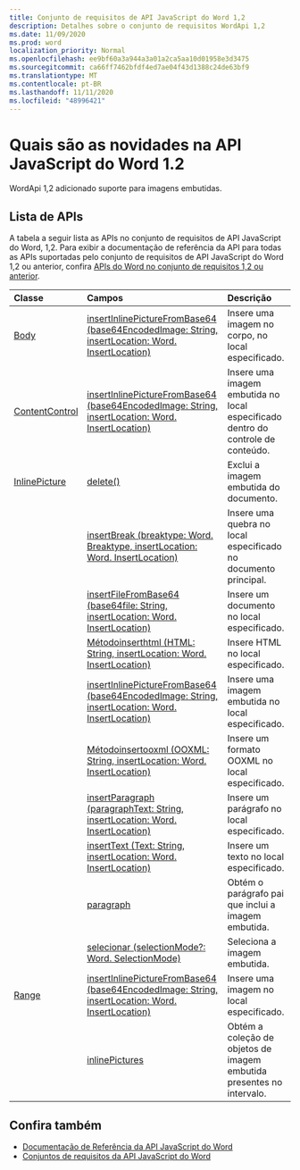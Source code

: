 ```yaml
---
title: Conjunto de requisitos de API JavaScript do Word 1,2
description: Detalhes sobre o conjunto de requisitos WordApi 1,2
ms.date: 11/09/2020
ms.prod: word
localization_priority: Normal
ms.openlocfilehash: ee9bf60a3a944a3a01a2ca5aa10d01958e3d3475
ms.sourcegitcommit: ca66ff7462bfdf4ed7ae04f43d1388c24de63bf9
ms.translationtype: MT
ms.contentlocale: pt-BR
ms.lasthandoff: 11/11/2020
ms.locfileid: "48996421"
---
```

# <a name="whats-new-in-word-javascript-api-12"></a>Quais são as novidades na API JavaScript do Word 1.2

WordApi 1,2 adicionado suporte para imagens embutidas.

## <a name="api-list"></a>Lista de APIs

A tabela a seguir lista as APIs no conjunto de requisitos de API JavaScript do Word, 1,2. Para exibir a documentação de referência da API para todas as APIs suportadas pelo conjunto de requisitos de API JavaScript do Word 1,2 ou anterior, confira [APIs do Word no conjunto de requisitos 1,2 ou anterior](/javascript/api/word?view=word-js-1.2&preserve-view=true).

| Classe | Campos | Descrição |
|:---|:---|:---|
|[Body](/javascript/api/word/word.body)|[insertInlinePictureFromBase64 (base64EncodedImage: String, insertLocation: Word. InsertLocation)](/javascript/api/word/word.body#insertinlinepicturefrombase64-base64encodedimage--insertlocation-)|Insere uma imagem no corpo, no local especificado.|
|[ContentControl](/javascript/api/word/word.contentcontrol)|[insertInlinePictureFromBase64 (base64EncodedImage: String, insertLocation: Word. InsertLocation)](/javascript/api/word/word.contentcontrol#insertinlinepicturefrombase64-base64encodedimage--insertlocation-)|Insere uma imagem embutida no local especificado dentro do controle de conteúdo.|
|[InlinePicture](/javascript/api/word/word.inlinepicture)|[delete()](/javascript/api/word/word.inlinepicture#delete--)|Exclui a imagem embutida do documento.|
||[insertBreak (breaktype: Word. Breaktype, insertLocation: Word. InsertLocation)](/javascript/api/word/word.inlinepicture#insertbreak-breaktype--insertlocation-)|Insere uma quebra no local especificado no documento principal.|
||[insertFileFromBase64 (base64file: String, insertLocation: Word. InsertLocation)](/javascript/api/word/word.inlinepicture#insertfilefrombase64-base64file--insertlocation-)|Insere um documento no local especificado.|
||[Métodoinserthtml (HTML: String, insertLocation: Word. InsertLocation)](/javascript/api/word/word.inlinepicture#inserthtml-html--insertlocation-)|Insere HTML no local especificado.|
||[insertInlinePictureFromBase64 (base64EncodedImage: String, insertLocation: Word. InsertLocation)](/javascript/api/word/word.inlinepicture#insertinlinepicturefrombase64-base64encodedimage--insertlocation-)|Insere uma imagem embutida no local especificado.|
||[Métodoinsertooxml (OOXML: String, insertLocation: Word. InsertLocation)](/javascript/api/word/word.inlinepicture#insertooxml-ooxml--insertlocation-)|Insere um formato OOXML no local especificado.|
||[insertParagraph (paragraphText: String, insertLocation: Word. InsertLocation)](/javascript/api/word/word.inlinepicture#insertparagraph-paragraphtext--insertlocation-)|Insere um parágrafo no local especificado.|
||[insertText (Text: String, insertLocation: Word. InsertLocation)](/javascript/api/word/word.inlinepicture#inserttext-text--insertlocation-)|Insere um texto no local especificado.|
||[paragraph](/javascript/api/word/word.inlinepicture#paragraph)|Obtém o parágrafo pai que inclui a imagem embutida.|
||[selecionar (selectionMode?: Word. SelectionMode)](/javascript/api/word/word.inlinepicture#select-selectionmode-)|Seleciona a imagem embutida.|
|[Range](/javascript/api/word/word.range)|[insertInlinePictureFromBase64 (base64EncodedImage: String, insertLocation: Word. InsertLocation)](/javascript/api/word/word.range#insertinlinepicturefrombase64-base64encodedimage--insertlocation-)|Insere uma imagem no local especificado.|
||[inlinePictures](/javascript/api/word/word.range#inlinepictures)|Obtém a coleção de objetos de imagem embutida presentes no intervalo.|

## <a name="see-also"></a>Confira também

- [Documentação de Referência da API JavaScript do Word](/javascript/api/word)
- [Conjuntos de requisitos da API JavaScript do Word](word-api-requirement-sets.md)
